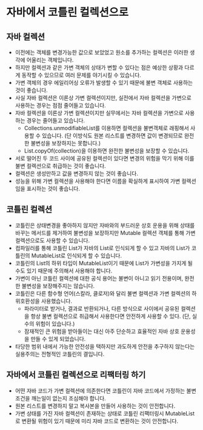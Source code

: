 # 자바에서 코틀린 컬렉션으로

## 자바 컬렉션
- 이전에는 객체를 변경가능한 값으로 보았었고 원소를 추가하는 컬렉션은 이러한 생각에 어울리는 객체입니다.
- 하지만 컬렉션과 같은 가변 객체의 상태가 변할 수 있다는 점은 예상한 상황과 다르게 동작할 수 있으므로 여러 문제를 야기시킬 수 있습니다.
- 가변 객체의 경우 에일리어싱 오류가 발생할 수 있기 때문에 불변 객체로 사용하는 것이 좋습니다.
- 사실 자바 컬렉션은 이론상 가변 컬렉션이지만, 실전에서 자바 컬렉션을 가변으로 사용하는 경우는 점점 줄어들고 있습니다.
- 자바 컬렉션을 이론상 가변 컬렉션이지만 실무에서는 자바 컬렉션을 가변으로 사용하는 경우는 줄어들고 있습니다.
    - Collections.unmodifiableList를 이용하면 컬렉션을 불변객체로 래핑해서 사용할 수 있습니다. (단 이방식도 원본 리스트를 변경하면 값이 변경되므로 완전한 불변성을 보장하지는 못합니다.)
    - List.copyOf(collection)을 이용하면 완전한 불변성을 보장할 수 있습니다.
- 서로 떨어진 두 코드 사이에 공유된 컬렉션이 있다면 변경의 위험을 막기 위해 이를 불변 컬렉션으로 취급하는 것이 좋습니다.
- 컬렉션은 생성만하고 값을 변경하지 않는 것이 좋습니다.
- 성능을 위해 가변 컬렉션을 사용해야 한다면 이름을 확실하게 표시하여 가변 컬렉션임을 표시하는 것이 좋습니다.

## 코틀린 컬렉션
- 코틀린은 상태변경을 좋아하지 않지만 자바와의 부드러운 상호 운용을 위해 상태를 바꾸는 메서드를 제거하여 불변성을 보장하지만 Mutable 컬렉션 객체를 통해 가변 컬렉션으로도 사용할 수 있습니다.
- 컴파일러를 통해 코틀린 List가 자바의 List로 인식되게 할 수 있고 자바의 List가 코틀린의 MutableList로 인식되게 할 수 있습니다.
- 코틀린의 List의 하위 타입이 MutableList이기 때문에 List가 가변성을 가지게 될수도 있기 때문에 주의해서 사용해야 합니다.
- 가변이 아닌 코틀린 컬렉션에 대한 공식 용어는 불변이 아니고 읽기 전용이며, 완전한 불변성을 보장해주지는 않습니다.
- 코틀린은 다른 함수형 언어(스칼라, 클로저)와 달리 불변 컬렉션과 가변 컬렉션의 하위호환성을 사용했습니다.
    - 파라미터로 받거나, 결과로 반환되거나, 다른 방식으로 사이에서 공유된 컬렉션을 항상 불변 컬렉션으로 취급해서 사용한다면 안전하게 사용할 수 있다. (단, 실수의 위험이 있습니다.)
    - 잠재적인 큰 위험을 받아들이는 대신 아주 단순하고 효율적인 자바 상호 운용성을 만들 수 있게 되었습니다.
- 타당한 범위 내에서 가능한 안전성을 택하지만 과도하게 안전을 추구하지 않는다는 실용주의는 전형적인 코틀린의 결입니다.

## 자바에서 코틀린 컬렉션으로 리팩터링 하기
- 어떤 자바 코드가 가변 컬렉션에 의존한다면 코틀린이 자바 코드에서 가정하는 불변 조건을 깨는일이 없는지 조심해야 합니다.
- 원본 리스트를 변경하지 말고 복사본을 만들어 사용하는 것이 안전합니다.
- 가변 상태를 가진 자바 컬렉션이 존재하는 상태로 코틀린 리팩터링시 MutableList로 변환될 위험이 있기 때문에 미리 자바 코드로 변환하는 것이 안전합니다.